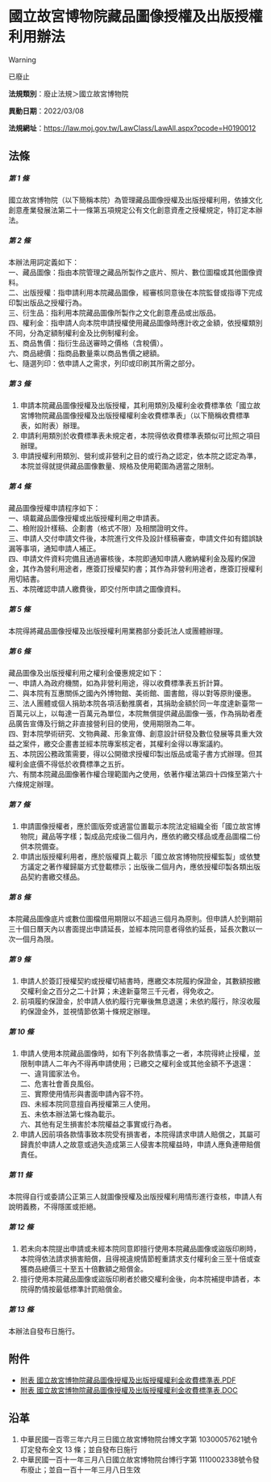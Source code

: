 # 國立故宮博物院藏品圖像授權及出版授權利用辦法
> [!WARNING]
> 已廢止

**法規類別**：廢止法規＞國立故宮博物院

**異動日期**：2022/03/08  

**法規網址**：https://law.moj.gov.tw/LawClass/LawAll.aspx?pcode=H0190012



## 法條
##### 第 1 條
國立故宮博物院（以下簡稱本院）為管理藏品圖像授權及出版授權利用，依據文化創意產業發展法第二十一條第五項規定公有文化創意資產之授權規定，特訂定本辦法。

##### 第 2 條
本辦法用詞定義如下：  
一、藏品圖像：指由本院管理之藏品所製作之底片、照片、數位圖檔或其他圖像資料。  
二、出版授權：指申請利用本院藏品圖像，經審核同意後在本院監督或指導下完成印製出版品之授權行為。  
三、衍生品：指利用本院藏品圖像所製作之文化創意產品或出版品。  
四、權利金：指申請人向本院申請授權使用藏品圖像時應計收之金額，依授權類別不同，分為定額制權利金及比例制權利金。  
五、商品售價：指衍生品送審時之價格（含稅價）。  
六、商品總價：指商品數量乘以商品售價之總額。  
七、隨選列印：依申請人之需求，列印或印刷其所需之部分。

##### 第 3 條
1. 申請本院藏品圖像授權及出版授權，其利用類別及權利金收費標準依「國立故宮博物院藏品圖像授權及出版授權權利金收費標準表」（以下簡稱收費標準表，如附表）辦理。
1. 申請利用類別於收費標準表未規定者，本院得依收費標準表類似可比照之項目辦理。
1. 申請授權利用類別、營利或非營利之目的或行為之認定，依本院之認定為準，本院並得就提供藏品圖像數量、規格及使用範圍為適當之限制。

##### 第 4 條
藏品圖像授權申請程序如下：  
一、填載藏品圖像授權或出版授權利用之申請表。  
二、檢附設計樣稿、企劃書（格式不限）及相關證明文件。  
三、申請人交付申請文件後，本院進行文件及設計樣稿審查，申請文件如有錯誤缺漏等事項，通知申請人補正。  
四、申請文件資料完備且通過審核後，本院即通知申請人繳納權利金及履約保證金，其作為營利用途者，應簽訂授權契約書；其作為非營利用途者，應簽訂授權利用切結書。  
五、本院確認申請人繳費後，即交付所申請之圖像資料。

##### 第 5 條
本院得將藏品圖像授權及出版授權利用業務部分委託法人或團體辦理。

##### 第 6 條
藏品圖像及出版授權利用之權利金優惠規定如下：  
一、申請人為政府機關，如為非營利用途，得以收費標準表五折計算。  
二、與本院有互惠關係之國內外博物館、美術館、圖書館，得以對等原則優惠。  
三、法人團體或個人捐助本院各項活動推廣者，其捐助金額於同一年度達新臺幣一百萬元以上，以每達一百萬元為單位，本院無償提供藏品圖像一張，作為捐助者產品廣告宣傳及行銷之非直接營利目的使用，使用期限為二年。  
四、對本院學術研究、文物典藏、形象宣傳、創意設計研發及數位發展等具重大效益之案件，繳交企畫書並經本院專案核定者，其權利金得以專案議約。  
五、本院因公務政策需要，得以公開徵求授權印製出版品或電子書方式辦理。但其權利金底價不得低於收費標準之五折。  
六、有關本院藏品圖像著作權合理範圍內之使用，依著作權法第四十四條至第六十六條規定辦理。

##### 第 7 條
1. 申請圖像授權者，應於圖版旁或適當位置載示本院法定組織全銜「國立故宮博物院」藏品等字樣；製成品完成後二個月內，應依約繳交樣品或產品圖檔二份供本院備查。
1. 申請出版授權利用者，應於版權頁上載示「國立故宮博物院授權監製」或依雙方議定之著作權歸屬方式登載標示；出版後二個月內，應依授權印製各類出版品契約書繳交樣品。

##### 第 8 條
本院藏品圖像底片或數位圖檔借用期限以不超過三個月為原則。但申請人於到期前三十個日曆天內以書面提出申請延長，並經本院同意者得依約延長，延長次數以一次一個月為限。

##### 第 9 條
1. 申請人於簽訂授權契約或授權切結書時，應繳交本院履約保證金，其數額按繳交權利金之百分之二十計算；未達新臺幣三千元者，得免收之。
1. 前項履約保證金，於申請人依約履行完畢後無息退還；未依約履行，除沒收履約保證金外，並視情節依第十條規定辦理。

##### 第 10 條
1. 申請人使用本院藏品圖像時，如有下列各款情事之一者，本院得終止授權，並限制申請人二年內不得再申請使用；已繳交之權利金或其他金額不予退還：  
一、違背國家法令。  
二、危害社會善良風俗。  
三、實際使用情形與書面申請內容不符。  
四、未經本院同意擅自再授權第三人使用。  
五、未依本辦法第七條為載示。  
六、其他有足生損害於本院權益之事實或行為者。
1. 申請人因前項各款情事致本院受有損害者，本院得請求申請人賠償之，其屬可歸責於申請人之故意或過失造成第三人侵害本院權益時，申請人應負連帶賠償責任。

##### 第 11 條
本院得自行或委請公正第三人就圖像授權及出版授權利用情形進行查核，申請人有說明義務，不得隱匿或拒絕。

##### 第 12 條
1. 若未向本院提出申請或未經本院同意即擅行使用本院藏品圖像或盜版印刷時，本院得依法請求損害賠償，且得視違規情節輕重請求支付權利金三至十倍或查獲商品總價三十至五十倍數額之賠償金。
1. 擅行使用本院藏品圖像或盜版印刷者於繳交權利金後，向本院補提申請者，本院得酌情按最低標準計罰賠償金。

##### 第 13 條
本辦法自發布日施行。
## 附件
* [附表  國立故宮博物院藏品圖像授權及出版授權權利金收費標準表.PDF](https://law.moj.gov.tw/LawClass/LawGetFile.ashx?FileId=0000235753)
* [附表  國立故宮博物院藏品圖像授權及出版授權權利金收費標準表.DOC](https://law.moj.gov.tw/LawClass/LawGetFile.ashx?FileId=0000145930)
## 沿革
1. 中華民國一百零三年六月三日國立故宮博物院台博文字第 10300057621號令訂定發布全文 13 條；並自發布日施行
1. 中華民國一百十一年三月八日國立故宮博物院台博行字第 1110002338號令發布廢止；並自一百十一年三月八日生效

